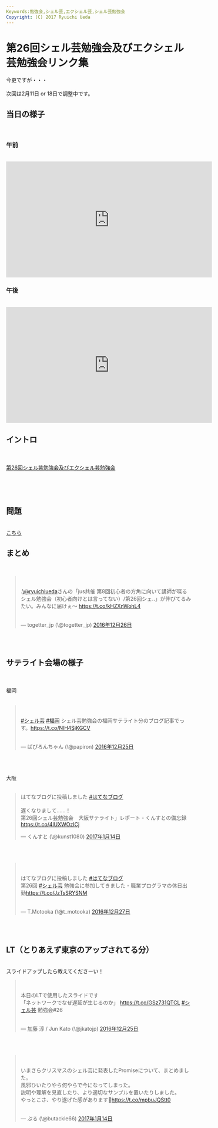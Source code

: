 ```yaml
---
Keywords:勉強会,シェル芸,エクシェル芸,シェル芸勉強会
Copyright: (C) 2017 Ryuichi Ueda
---
```


# 第26回シェル芸勉強会及びエクシェル芸勉強会リンク集
今更ですが・・・<br />
<br />
次回は2月11日 or 18日で調整中です。<br />
<h2>当日の様子</h2><br />
<h3>午前</h3><br />
<iframe src="https://www.youtube.com/embed/TL5K6GxnHFU" width="560" height="315" frameborder="0" allowfullscreen="allowfullscreen"></iframe><br />
<h3>午後</h3><br />
<iframe src="https://www.youtube.com/embed/9YqPYuztJTM" width="560" height="315" frameborder="0" allowfullscreen="allowfullscreen"></iframe><br />
<h2>イントロ</h2><br />
<br />
<a href="https://blog.ueda.asia/?presenpress=%e7%ac%ac26%e5%9b%9e%e3%82%b7%e3%82%a7%e3%83%ab%e8%8a%b8%e5%8b%89%e5%bc%b7%e4%bc%9a%e5%8f%8a%e3%81%b3%e3%82%a8%e3%82%af%e3%82%b7%e3%82%a7%e3%83%ab%e8%8a%b8%e5%8b%89%e5%bc%b7%e4%bc%9a">第26回シェル芸勉強会及びエクシェル芸勉強会</a><br />
&nbsp;<br />
<h2></h2><br />
<h2>問題</h2><br />
<a href="https://blog.ueda.asia/?p=8833">こちら</a><br />
<h2>まとめ</h2><br />
<blockquote class="twitter-tweet" data-lang="ja"><br />
<p dir="ltr" lang="ja">.<a href="https://twitter.com/ryuichiueda">\@ryuichiueda</a>さんの「jus共催 第8回初心者の方角に向いて講師が喋るシェル勉強会（初心者向けとは言ってない）/第26回シェ..」が伸びてるみたい。みんなに届けぇ〜 <a href="https://t.co/kHZXnWohL4">https://t.co/kHZXnWohL4</a></p><br />
— togetter_jp (\@togetter_jp) <a href="https://twitter.com/togetter_jp/status/813469444248780802">2016年12月26日</a></blockquote><br />
<script async src="//platform.twitter.com/widgets.js" charset="utf-8"></script><br />
<h2>サテライト会場の様子</h2><br />
<br />
福岡<br />
<br />
<blockquote class="twitter-tweet" data-lang="ja"><br />
<p dir="ltr" lang="ja"><a href="https://twitter.com/hashtag/%E3%82%B7%E3%82%A7%E3%83%AB%E8%8A%B8?src=hash">#シェル芸</a> <a href="https://twitter.com/hashtag/%E7%A6%8F%E5%B2%A1?src=hash">#福岡</a> シェル芸勉強会の福岡サテライト分のブログ記事でっす。<a href="https://t.co/NlH4SjKGCV">https://t.co/NlH4SjKGCV</a></p><br />
— ぱぴろんちゃん (\@papiron) <a href="https://twitter.com/papiron/status/813055879566139393">2016年12月25日</a></blockquote><br />
<script async src="//platform.twitter.com/widgets.js" charset="utf-8"></script><br />
<br />
大阪<br />
<br />
<blockquote class="twitter-tweet" data-lang="ja"><p lang="ja" dir="ltr">はてなブログに投稿しました <a href="https://twitter.com/hashtag/%E3%81%AF%E3%81%A6%E3%81%AA%E3%83%96%E3%83%AD%E3%82%B0?src=hash">#はてなブログ</a><br><br>遅くなりまして……！<br>第26回シェル芸勉強会　大阪サテライト」レポート - くんすとの備忘録<a href="https://t.co/4lUXWOzICj">https://t.co/4lUXWOzICj</a></p>&mdash; くんすと (\@kunst1080) <a href="https://twitter.com/kunst1080/status/820276191235960832">2017年1月14日</a></blockquote> <script async src="//platform.twitter.com/widgets.js" charset="utf-8"></script><br />
<br />
<blockquote class="twitter-tweet" data-lang="ja"><br />
<p dir="ltr" lang="ja">はてなブログに投稿しました <a href="https://twitter.com/hashtag/%E3%81%AF%E3%81%A6%E3%81%AA%E3%83%96%E3%83%AD%E3%82%B0?src=hash">#はてなブログ</a><br />
第26回 <a href="https://twitter.com/hashtag/%E3%82%B7%E3%82%A7%E3%83%AB%E8%8A%B8?src=hash">#シェル芸</a> 勉強会に参加してきました - 職業プログラマの休日出勤<a href="https://t.co/JzTsSRYSNM">https://t.co/JzTsSRYSNM</a></p><br />
— T.Motooka (\@t_motooka) <a href="https://twitter.com/t_motooka/status/813565488131211265">2016年12月27日</a></blockquote><br />
<script async src="//platform.twitter.com/widgets.js" charset="utf-8"></script><br />
<h2>LT（とりあえず東京のアップされてる分）</h2><br />
スライドアップしたら教えてくださーい！<br />
<blockquote class="twitter-tweet" data-lang="ja"><br />
<p dir="ltr" lang="ja">本日のLTで使用したスライドです<br />
「ネットワークでなぜ遅延が生じるのか」 <a href="https://t.co/GSz731QTCL">https://t.co/GSz731QTCL</a> <a href="https://twitter.com/hashtag/%E3%82%B7%E3%82%A7%E3%83%AB%E8%8A%B8?src=hash">#シェル芸</a> 勉強会#26</p><br />
— 加藤 淳 / Jun Kato (\@jkatojp) <a href="https://twitter.com/jkatojp/status/813049004976021506">2016年12月25日</a></blockquote><br />
<script async src="//platform.twitter.com/widgets.js" charset="utf-8"></script><br />
<blockquote class="twitter-tweet" data-lang="ja"><br />
<p dir="ltr" lang="ja">いまさらクリスマスのシェル芸に発表したPromiseについて、まとめました。<br />
風邪ひいたりやら何やらで今になってしまった。<br />
説明や理解を見直したり、より適切なサンプルを置いたりしました。<br />
やっとこさ、やり遂げた感があります🐷<a href="https://t.co/mpbuJQStt0">https://t.co/mpbuJQStt0</a></p><br />
— ぷる (\@butackle66) <a href="https://twitter.com/butackle66/status/820205632972165120">2017年1月14日</a></blockquote><br />
<script async src="//platform.twitter.com/widgets.js" charset="utf-8"></script>

